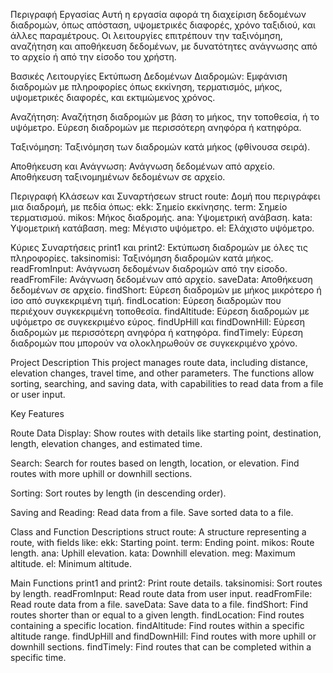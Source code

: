 Περιγραφή Εργασίας
Αυτή η εργασία αφορά τη διαχείριση δεδομένων διαδρομών, όπως απόσταση, υψομετρικές διαφορές, χρόνο ταξιδιού, και άλλες παραμέτρους. Οι λειτουργίες επιτρέπουν την ταξινόμηση, αναζήτηση και αποθήκευση δεδομένων, με δυνατότητες ανάγνωσης από το αρχείο ή από την είσοδο του χρήστη.

Βασικές Λειτουργίες
Εκτύπωση Δεδομένων Διαδρομών:
Εμφάνιση διαδρομών με πληροφορίες όπως εκκίνηση, τερματισμός, μήκος, υψομετρικές διαφορές, και εκτιμώμενος χρόνος.

Αναζήτηση:
Αναζήτηση διαδρομών με βάση το μήκος, την τοποθεσία, ή το υψόμετρο.
Εύρεση διαδρομών με περισσότερη ανηφόρα ή κατηφόρα.

Ταξινόμηση:
Ταξινόμηση των διαδρομών κατά μήκος (φθίνουσα σειρά).

Αποθήκευση και Ανάγνωση:
Ανάγνωση δεδομένων από αρχείο.
Αποθήκευση ταξινομημένων δεδομένων σε αρχείο.

Περιγραφή Κλάσεων και Συναρτήσεων
struct route: Δομή που περιγράφει μια διαδρομή, με πεδία όπως:
ekk: Σημείο εκκίνησης.
term: Σημείο τερματισμού.
mikos: Μήκος διαδρομής.
ana: Υψομετρική ανάβαση.
kata: Υψομετρική κατάβαση.
meg: Μέγιστο υψόμετρο.
el: Ελάχιστο υψόμετρο.

Κύριες Συναρτήσεις
print1 και print2: Εκτύπωση διαδρομών με όλες τις πληροφορίες.
taksinomisi: Ταξινόμηση διαδρομών κατά μήκος.
readFromInput: Ανάγνωση δεδομένων διαδρομών από την είσοδο.
readFromFile: Ανάγνωση δεδομένων από αρχείο.
saveData: Αποθήκευση δεδομένων σε αρχείο.
findShort: Εύρεση διαδρομών με μήκος μικρότερο ή ίσο από συγκεκριμένη τιμή.
findLocation: Εύρεση διαδρομών που περιέχουν συγκεκριμένη τοποθεσία.
findAltitude: Εύρεση διαδρομών με υψόμετρο σε συγκεκριμένο εύρος.
findUpHill και findDownHill: Εύρεση διαδρομών με περισσότερη ανηφόρα ή κατηφόρα.
findTimely: Εύρεση διαδρομών που μπορούν να ολοκληρωθούν σε συγκεκριμένο χρόνο.




Project Description
This project manages route data, including distance, elevation changes, travel time, and other parameters. The functions allow sorting, searching, and saving data, with capabilities to read data from a file or user input.

Key Features

Route Data Display:
Show routes with details like starting point, destination, length, elevation changes, and estimated time.

Search:
Search for routes based on length, location, or elevation.
Find routes with more uphill or downhill sections.

Sorting:
Sort routes by length (in descending order).

Saving and Reading:
Read data from a file.
Save sorted data to a file.

Class and Function Descriptions
struct route: A structure representing a route, with fields like:
ekk: Starting point.
term: Ending point.
mikos: Route length.
ana: Uphill elevation.
kata: Downhill elevation.
meg: Maximum altitude.
el: Minimum altitude.

Main Functions
print1 and print2: Print route details.
taksinomisi: Sort routes by length.
readFromInput: Read route data from user input.
readFromFile: Read route data from a file.
saveData: Save data to a file.
findShort: Find routes shorter than or equal to a given length.
findLocation: Find routes containing a specific location.
findAltitude: Find routes within a specific altitude range.
findUpHill and findDownHill: Find routes with more uphill or downhill sections.
findTimely: Find routes that can be completed within a specific time.
